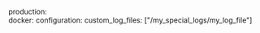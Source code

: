 <!-- layout:code post: 2015-07-08-setting-up-custom-livelogs_depending-on-your-req -->


production:   
    docker:
        configuration:
            custom_log_files: ["/my_special_logs/my_log_file"]                       
